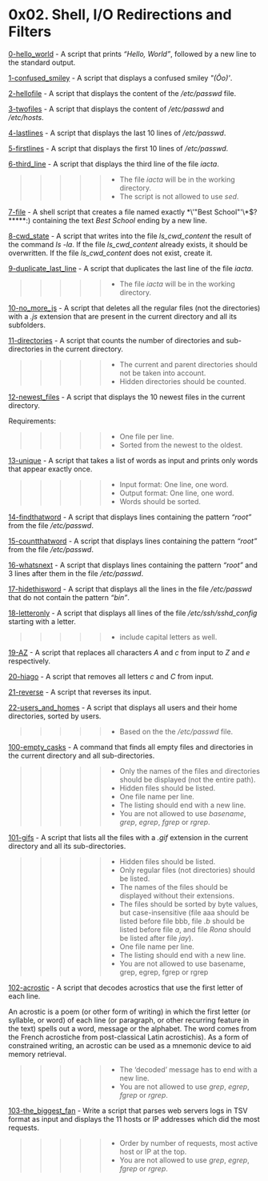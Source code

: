 # 0x02. Shell, I/O Redirections and Filters

[0-hello_world](0x02-shell_redirections/0-hello_you) - A script that prints *“Hello, World”*, followed by a new line to the standard output.

[1-confused_smiley](0x02-shell_redirections/1-confused_smiley) - A script that displays a confused smiley *"(Ôo)'*.

[2-hellofile](0x02-shell_redirections/2-hellofile) - A script that displays the content of the */etc/passwd* file.

[3-twofiles](0x02-shell_redirections/3-twofiles) - A script that displays the content of */etc/passwd* and */etc/hosts*.

[4-lastlines](0x02-shell_redirections/4-lastlines) - A script that displays the last 10 lines of */etc/passwd*.

[5-firstlines](0x02-shell_redirections/5-firstlines) - A script that displays the first 10 lines of */etc/passwd*.

[6-third_line](0x02-shell_redirections/6-third_line) - A script that displays the third line of the file *iacta*.
> > > > > * The file *iacta* will be in the working directory.
> > > > > * The script is not allowed to use *sed*.

[7-file](0x02-shell_redirections/7-file) - A shell script that creates a file named exactly \*\\'"Best School"\'\\*$\?\*\*\*\*\*:) containing the text *Best School* ending by a new line.

[8-cwd_state](0x02-shell_redirections/8-cwd_state) - A script that writes into the file *ls_cwd_content* the result of the command *ls -la*. If the file *ls_cwd_content* already exists, it should be overwritten. If the file *ls_cwd_content* does not exist, create it.

[9-duplicate_last_line](0x02-shell_redirections/9-duplicate_last_line) - A script that duplicates the last line of the file *iacta*.
> > > > > * The file *iacta* will be in the working directory.

[10-no_more_js](0x02-shell_redirections/10-no_more_js) - A script that deletes all the regular files (not the directories) with a *.js* extension that are present in the current directory and all its subfolders. 

[11-directories](0x02-shell_redirections/11-directories) - A script that counts the number of directories and sub-directories in the current directory.
> > > > > * The current and parent directories should not be taken into account.
> > > > > * Hidden directories should be counted.

[12-newest_files](0x02-shell_redirections/12-newest_files) - A script that displays the 10 newest files in the current directory.

Requirements:
> > > > > * One file per line.
> > > > > * Sorted from the newest to the oldest.

[13-unique](0x02-shell_redirections/13-unique) - A script that takes a list of words as input and prints only words that appear exactly once.
> > > > > * Input format: One line, one word.
> > > > > * Output format: One line, one word.
> > > > > * Words should be sorted.

[14-findthatword](0x02-shell_redirections/14-findthatword) - A script that displays lines containing the pattern *“root”* from the file */etc/passwd*.

[15-countthatword](0x02-shell_redirections/15-countthatword) - A script that displays lines containing the pattern *“root”* from the file */etc/passwd*.

[16-whatsnext](0x02-shell_redirections/16-whatsnext) - A script that displays lines containing the pattern *“root”* and 3 lines after them in the file */etc/passwd*.

[17-hidethisword](0x02-shell_redirections/17-hidethisword) - A script that displays all the lines in the file */etc/passwd* that do not contain the pattern *“bin”*.

[18-letteronly](0x02-shell_redirections/18-letteronly) - A script that displays all lines of the file */etc/ssh/sshd_config* starting with a letter.
> > > > > * include capital letters as well.

[19-AZ](0x02-shell_redirections/19-AZ) - A script that replaces all characters *A* and *c* from input to *Z* and *e* respectively.

[20-hiago](0x02-shell_redirections/20-hiago) - A script that removes all letters *c* and *C* from input.

[21-reverse](0x02-shell_redirections/21-reverse) - A script that reverses its input.

[22-users_and_homes](0x02-shell_redirections/22-users_and_homes) - A script that displays all users and their home directories, sorted by users.
> > > > > * Based on the the */etc/passwd* file.

[100-empty_casks](0x02-shell_redirections/100-empty_casks) - A command that finds all empty files and directories in the current directory and all sub-directories.
> > > > > * Only the names of the files and directories should be displayed (not the entire path).
> > > > > * Hidden files should be listed.
> > > > > * One file name per line.
> > > > > * The listing should end with a new line.
> > > > > * You are not allowed to use *basename*, *grep*, *egrep*, *fgrep* or *rgrep*.

[101-gifs](0x02-shell_redirections/101-gifs) - A script that lists all the files with a *.gif* extension in the current directory and all its sub-directories.
> > > > > * Hidden files should be listed.
> > > > > * Only regular files (not directories) should be listed.
> > > > > * The names of the files should be displayed without their extensions.
> > > > > * The files should be sorted by byte values, but case-insensitive (file aaa should be listed before file bbb, file *.b* should be listed before file *a*, and file *Rona* should be listed after file *jay*).
> > > > > * One file name per line.
> > > > > * The listing should end with a new line.
> > > > > * You are not allowed to use basename, grep, egrep, fgrep or rgrep

[102-acrostic](0x02-shell_redirections/102-acrostic)  - A script that decodes acrostics that use the first letter of each line.

An acrostic is a poem (or other form of writing) in which the first letter (or syllable, or word) of each line (or paragraph, or other recurring feature in the text) spells out a word, message or the alphabet. The word comes from the French acrostiche from post-classical Latin acrostichis). As a form of constrained writing, an acrostic can be used as a mnemonic device to aid memory retrieval. 

> > > > > * The ‘decoded’ message has to end with a new line.
> > > > > * You are not allowed to use *grep*, *egrep*, *fgrep* or *rgrep*.

[103-the_biggest_fan](0x02-shell_redirections/103-the_biggest_fan)  - Write a script that parses web servers logs in TSV format as input and displays the 11 hosts or IP addresses which did the most requests.
> > > > > * Order by number of requests, most active host or IP at the top.
> > > > > * You are not allowed to use *grep*, *egrep*, *fgrep* or *rgrep*.

